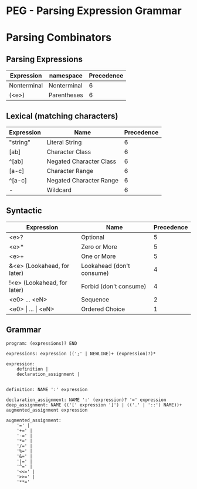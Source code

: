 # PEG - Parsing Expression Grammar
# Parsing Combinators

## Parsing Expressions

| Expression                    | namespace                 | Precedence    |
|-------------------------------|---------------------------|---------------|
| Nonterminal                   | Nonterminal               | 6             |
| (\<e\>)                       | Parentheses               | 6             |

## Lexical (matching characters)

| Expression                    | Name                      | Precedence    |
|-------------------------------|---------------------------|---------------|
| "string"                      | Literal String            | 6             |
| [ab]                          | Character Class           | 6             |
| ^[ab]                         | Negated Character Class   | 6             |
| [a-c]                         | Character Range           | 6             |
| ^[a-c]                        | Negated Character Range   | 6             |
| -                             | Wildcard                  | 6             |


## Syntactic

| Expression                    | Name                      | Precedence    |
|-------------------------------|---------------------------|---------------|
| \<e\>?                        | Optional                  | 5             |
| \<e\>*                        | Zero or More              | 5             |
| \<e\>+                        | One or More               | 5             |
| &\<e\> (Lookahead, for later) | Lookahead (don't consume) | 4             |
| !\<e\> (Lookahead, for later) | Forbid (don't consume)    | 4             |
| \<e0\> \.\.\. \<eN\>          | Sequence                  | 2             |
| \<e0\> \| ... \| \<eN\>       | Ordered Choice            | 1             |


## Grammar
```
program: (expressions)? END

expressions: expression ((';' | NEWLINE)+ (expression)?)*

expression: 
	definition |
	declaration_assignment |


definition: NAME ':' expression

declaration_assignment: NAME ':' (expression)? '=' expression
deep_assignment: NAME (('[' expression ']') | (('.' | '::') NAME))+ augmented_assignment expression

augmented_assignment:
	'=' |
	'+=' |
    '-=' |
    '*=' |
    '/=' |
    '%=' |
    '&=' |
    '|=' |
    '^=' |
    '<<=' |
    '>>=' |
    '**='

```
